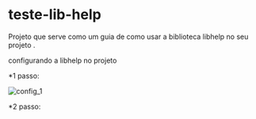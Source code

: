 # teste-lib-help
Projeto que serve como um guia de como usar a biblioteca libhelp no seu projeto .

configurando a libhelp no projeto

*1 passo:

![config_1](https://user-images.githubusercontent.com/5742609/41075280-553f4c84-69e2-11e8-8d26-f4e6860e56b3.png)


*2 passo: 



